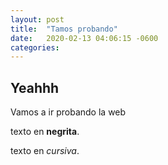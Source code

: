 ```yaml
---
layout: post
title:  "Tamos probando"
date:   2020-02-13 04:06:15 -0600
categories: 
---
```



## Yeahhh

Vamos a ir probando la web

texto en **negrita**.


texto en *cursiva*.